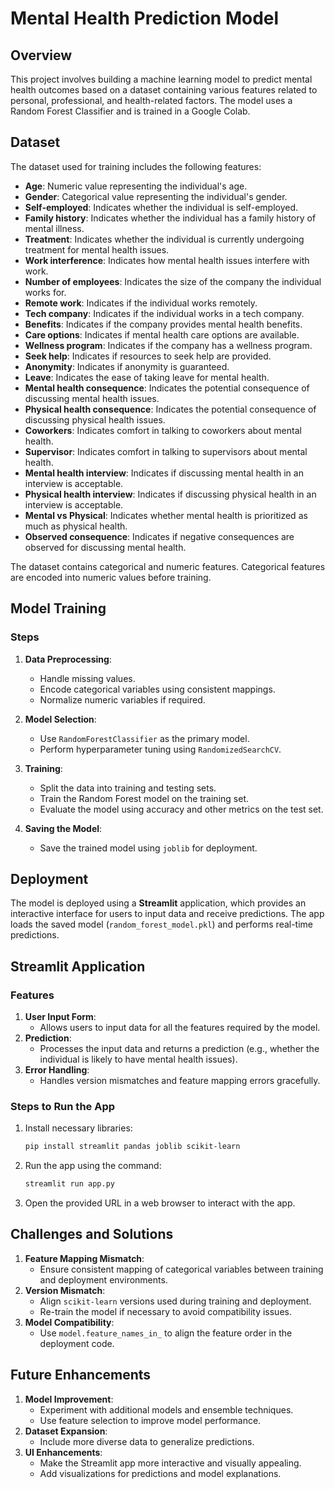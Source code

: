 # Mental Health Prediction Model

## Overview
This project involves building a machine learning model to predict mental health outcomes based on a dataset containing various features related to personal, professional, and health-related factors. 
The model uses a Random Forest Classifier and is trained in a Google Colab.


## Dataset
The dataset used for training includes the following features:
- **Age**: Numeric value representing the individual's age.
- **Gender**: Categorical value representing the individual's gender.
- **Self-employed**: Indicates whether the individual is self-employed.
- **Family history**: Indicates whether the individual has a family history of mental illness.
- **Treatment**: Indicates whether the individual is currently undergoing treatment for mental health issues.
- **Work interference**: Indicates how mental health issues interfere with work.
- **Number of employees**: Indicates the size of the company the individual works for.
- **Remote work**: Indicates if the individual works remotely.
- **Tech company**: Indicates if the individual works in a tech company.
- **Benefits**: Indicates if the company provides mental health benefits.
- **Care options**: Indicates if mental health care options are available.
- **Wellness program**: Indicates if the company has a wellness program.
- **Seek help**: Indicates if resources to seek help are provided.
- **Anonymity**: Indicates if anonymity is guaranteed.
- **Leave**: Indicates the ease of taking leave for mental health.
- **Mental health consequence**: Indicates the potential consequence of discussing mental health issues.
- **Physical health consequence**: Indicates the potential consequence of discussing physical health issues.
- **Coworkers**: Indicates comfort in talking to coworkers about mental health.
- **Supervisor**: Indicates comfort in talking to supervisors about mental health.
- **Mental health interview**: Indicates if discussing mental health in an interview is acceptable.
- **Physical health interview**: Indicates if discussing physical health in an interview is acceptable.
- **Mental vs Physical**: Indicates whether mental health is prioritized as much as physical health.
- **Observed consequence**: Indicates if negative consequences are observed for discussing mental health.

The dataset contains categorical and numeric features. Categorical features are encoded into numeric values before training.


## Model Training

### Steps
1. **Data Preprocessing**:
   - Handle missing values.
   - Encode categorical variables using consistent mappings.
   - Normalize numeric variables if required.

2. **Model Selection**:
   - Use `RandomForestClassifier` as the primary model.
   - Perform hyperparameter tuning using `RandomizedSearchCV`.

3. **Training**:
   - Split the data into training and testing sets.
   - Train the Random Forest model on the training set.
   - Evaluate the model using accuracy and other metrics on the test set.

4. **Saving the Model**:
   - Save the trained model using `joblib` for deployment.


## Deployment

The model is deployed using a **Streamlit** application, which provides an interactive interface for users to input data and receive predictions. 
The app loads the saved model (`random_forest_model.pkl`) and performs real-time predictions.



## Streamlit Application

### Features
1. **User Input Form**:
   - Allows users to input data for all the features required by the model.
2. **Prediction**:
   - Processes the input data and returns a prediction (e.g., whether the individual is likely to have mental health issues).
3. **Error Handling**:
   - Handles version mismatches and feature mapping errors gracefully.

### Steps to Run the App
1. Install necessary libraries:
   ```bash
   pip install streamlit pandas joblib scikit-learn
   ```
2. Run the app using the command:
   ```bash
   streamlit run app.py
   ```
3. Open the provided URL in a web browser to interact with the app.



## Challenges and Solutions
1. **Feature Mapping Mismatch**:
   - Ensure consistent mapping of categorical variables between training and deployment environments.
2. **Version Mismatch**:
   - Align `scikit-learn` versions used during training and deployment.
   - Re-train the model if necessary to avoid compatibility issues.
3. **Model Compatibility**:
   - Use `model.feature_names_in_` to align the feature order in the deployment code.



## Future Enhancements
1. **Model Improvement**:
   - Experiment with additional models and ensemble techniques.
   - Use feature selection to improve model performance.
2. **Dataset Expansion**:
   - Include more diverse data to generalize predictions.
3. **UI Enhancements**:
   - Make the Streamlit app more interactive and visually appealing.
   - Add visualizations for predictions and model explanations.
